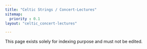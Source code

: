 ```yaml
---
title: "Celtic Strings / Concert-Lectures"
sitemap:
  priority : 0.1
layout: "celtic_concert-lectures"

---
```

This page exists solely for indexing purpose and must not be edited.
